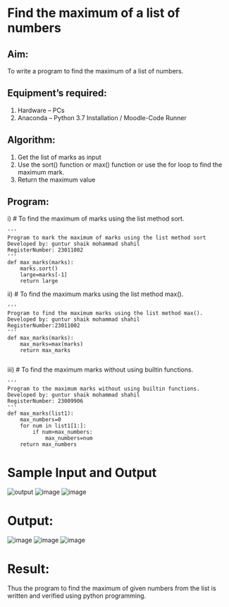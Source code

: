 # Find the maximum of a list of numbers
## Aim:
To write a program to find the maximum of a list of numbers.
## Equipment’s required:
1.	Hardware – PCs
2.	Anaconda – Python 3.7 Installation / Moodle-Code Runner
## Algorithm:
1.	Get the list of marks as input
2.	Use the sort() function or max() function or use the for loop to find the maximum mark.
3.	Return the maximum value
## Program:

i)	# To find the maximum of marks using the list method sort.
```
''' 
Program to mark the maximum of marks using the list method sort
Developed by: guntur shaik mohammad shahil
RegisterNumber: 23011002
'''
def max_marks(marks):
    marks.sort()
    large=marks[-1]
    return large

```

ii)	# To find the maximum marks using the list method max().
```
''' 
Program to find the maximum marks using the list method max().
Developed by: guntur shaik mohammad shahil
RegisterNumber:23011002
'''
def max_marks(marks):
    max_marks=max(marks)
    return max_marks
    
```

iii) # To find the maximum marks without using builtin functions.
```
''' 
Program to the maximum marks without using builtin functions.
Developed by: guntur shaik mohammad shahil
RegisterNumber: 23009906
'''
def max_marks(list1):
    max_numbers=0
    for num in list1[1:]:
        if num>max_numbers:
            max_numbers=num
    return max_numbers

```
# Sample Input and Output
![output](./img/max_marks1.jpg) 
![image](https://github.com/mohammadshahil09/FindMaximum/assets/145742840/68ab4820-5b4c-49d7-aed4-08f9c94b987f)
![image](https://github.com/mohammadshahil09/FindMaximum/assets/145742840/ce1c08c2-57df-41c0-8d92-4ff0bab96fcc)



# Output:
![image](https://github.com/mohammadshahil09/FindMaximum/assets/145742840/c96800b2-45ec-49d0-9ac3-f0e962e98584)
![image](https://github.com/mohammadshahil09/FindMaximum/assets/145742840/364f0a4b-f7f4-4ac2-887a-dcb9d4dedd94)
![image](https://github.com/mohammadshahil09/FindMaximum/assets/145742840/d086d556-c72e-4b9d-8a01-3905f72a7a7b)



# Result:
Thus the program to find the maximum of given numbers from the list is written and verified using python programming.
